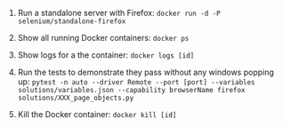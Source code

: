 1. Run a standalone server with Firefox: `docker run -d -P selenium/standalone-firefox`

2. Show all running Docker containers: `docker ps`

3. Show logs for a the container: `docker logs [id]`

4. Run the tests to demonstrate they pass without any windows popping up: `pytest -n auto --driver Remote --port [port] --variables solutions/variables.json --capability browserName firefox solutions/XXX_page_objects.py`

5. Kill the Docker container: `docker kill [id]`
